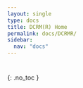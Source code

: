 ```yaml
---
layout: single
type: docs
title: DCRM(R) Home
permalink: docs/DCRMR/
sidebar:
  nav: "docs"
---
```


# 
{: .no_toc }


